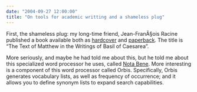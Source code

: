```yaml
---
date: "2004-09-27 12:00:00"
title: "On tools for academic writting and a shameless plug"
---
```




First, the shameless plug: my long-time friend, Jean-FranÃ§ois Racine published a book available both as [hardcover](https://www.amazon.com/exec/obidos/tg/detail/-/9004130764/104-4614935-7471942?v=glance&#038;s=books) and [paperback](https://www.amazon.com/exec/obidos/tg/detail/-/1589831160/qid=1096304328/sr=8-1/ref=sr_8_xs_ap_i1_xgl14/104-4614935-7471942?v=glance&#038;s=books&#038;n=507846). The title is &ldquo;The Text of Matthew in the Writings of Basil of Caesarea&rdquo;.

More seriously, and maybe he had told me about this, but he told me about this specialized word processor he uses, called [Nota Bene](http://www.notabene.com/). More interesting is a component of this word processor called Orbis. Specifically, Orbis generates vocabulary lists, as well as frequency of occurrence; and it allows you to define synonym lists to expand search capabilities.

